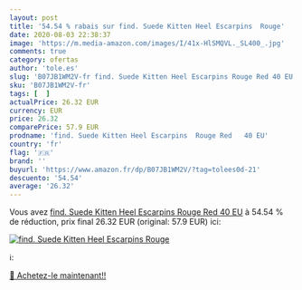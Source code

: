 ```yaml
---
layout: post
title: '54.54 % rabais sur find. Suede Kitten Heel Escarpins  Rouge'
date: 2020-08-03 22:38:37
image: 'https://m.media-amazon.com/images/I/41x-HlSMQVL._SL400_.jpg'
comments: true
category: ofertas
author: 'tole.es'
slug: 'B07JB1WM2V-fr find. Suede Kitten Heel Escarpins Rouge Red 40 EU'
sku: 'B07JB1WM2V-fr'
tags: [  ]
actualPrice: 26.32 EUR
currency: EUR
price: 26.32
comparePrice: 57.9 EUR
prodname: 'find. Suede Kitten Heel Escarpins  Rouge Red   40 EU'
country: 'fr'
flag: '🇫🇷'
brand: ''
buyurl: 'https://www.amazon.fr/dp/B07JB1WM2V/?tag=tolees0d-21'
descuento: '54.54'
average: '26.32'
---
```


Vous avez [find. Suede Kitten Heel Escarpins  Rouge Red   40 EU](https://www.amazon.fr/dp/B07JB1WM2V/?tag=tolees0d-21)  à  54.54 % de réduction, prix final  26.32 EUR (original: 57.9 EUR) ici:

[![find. Suede Kitten Heel Escarpins  Rouge](https://m.media-amazon.com/images/I/41x-HlSMQVL._SL400_.jpg)](https://www.amazon.fr/dp/B07JB1WM2V/?tag=tolees0d-21)

ℹ️:


[🛒 Achetez-le maintenant!!](https://www.amazon.fr/dp/B07JB1WM2V/?tag=tolees0d-21)

